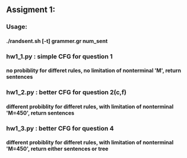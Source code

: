 ## Assigment 1:
### Usage:
#### ./randsent.sh [-t] grammer.gr num_sent
### hw1_1.py : simple CFG for question 1
#### no probiblity for differet rules, no limitation of nonterminal 'M', return sentences
### hw1_2.py : better CFG for question 2(c,f)
#### different probiblity for differet rules, with limitation of nonterminal 'M=450', return sentences
### hw1_3.py : better CFG for question 4
#### different probiblity for differet rules, with limitation of nonterminal 'M=450', return either sentences or tree
